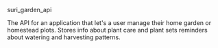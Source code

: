 suri_garden_api

The API for an application that let's a user manage their home garden or homestead plots.
Stores info about plant care and plant sets reminders about watering and harvesting patterns.
